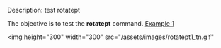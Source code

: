 
Description: test rotatept

The objective is to test the **rotatept** command.
[Example 1](description_rotatept.md)

<img height="300" width="300" src="/assets/images/rotatept1_tn.gif"
